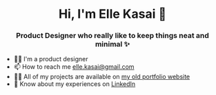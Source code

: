 <h1 align="center">Hi, I'm Elle Kasai 👋</h1>
<h3 align="center">Product Designer who really like to keep things neat and minimal ✨</h3>

- 👩‍🏫 I'm a product designer
- 📫 How to reach me elle.kasai@gmail.com
- 👩‍💻 All of my projects are available on [my old portfolio website](https://ellekasai.com/)
- 📄 Know about my experiences on [LinkedIn](https://www.linkedin.com/in/ellekasai)
